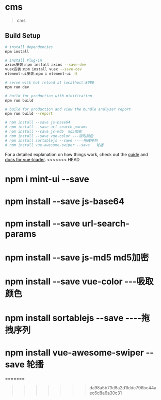 # cms

> cms

## Build Setup

``` bash
# install dependencies
npm install

# install Plug-in
axios安装:npm install axios --save-dev
vuex安装:npm install vuex --save-dev
element-ui安装:npm i element-ui -S

# serve with hot reload at localhost:8080
npm run dev

# build for production with minification
npm run build

# build for production and view the bundle analyzer report
npm run build --report

# npm install --save js-base64
# npm install --save url-search-params
# npm install --save js-md5  md5加密
# npm install --save vue-color ---吸取颜色
# npm install sortablejs --save ----拖拽序列
# npm install vue-awesome-swiper --save   轮播
```

For a detailed explanation on how things work, check out the [guide](http://vuejs-templates.github.io/webpack/) and [docs for vue-loader](http://vuejs.github.io/vue-loader).
<<<<<<< HEAD
# npm i mint-ui --save
# npm install --save js-base64
# npm install --save url-search-params
# npm install --save js-md5  md5加密
# npm install --save vue-color ---吸取颜色
# npm install sortablejs --save ----拖拽序列
# npm install vue-awesome-swiper --save   轮播
=======


>>>>>>> da98a5b73d8a2d1fddc798bc44aec6d8a6a30c31

